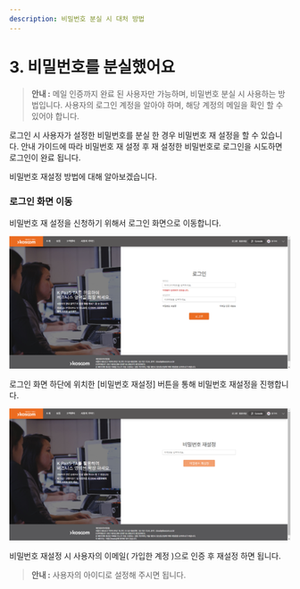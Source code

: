 ```yaml
---
description: 비밀번호 분실 시 대처 방법
---
```


# 3. 비밀번호를 분실했어요

> **안내 :** 메일 인증까지 완료 된 사용자만 가능하며, 비밀번호 분실 시 사용하는 방법입니다. 사용자의 로그인 계정을 알아야 하며, 해당 계정의 메일을 확인 할 수 있어야 합니다.

로그인 시 사용자가 설정한 비밀번호를 분실 한 경우 비밀번호 재 설정을 할 수 있습니다. 안내 가이드에 따라 비밀번호 재 설정 후 재 설정한 비밀번호로 로그인을 시도하면 로그인이 완료 됩니다.

비밀번호 재설정 방법에 대해 알아보겠습니다.

### **로그인 화면 이동**

비밀번호 재 설정을 신청하기 위해서 로그인 화면으로 이동합니다.

![](.gitbook/assets/image%20%2896%29.png)

로그인 화면 하단에 위치한 \[비밀번호 재설정\] 버튼을 통해 비밀번호 재설정을 진행합니다.

![](.gitbook/assets/image%20%2892%29.png)

비밀번호 재설정 시 사용자의 이메일\( 가입한 계정 \)으로 인증 후 재설정 하면 됩니다.

> **안내 :** 사용자의 아이디로 설정해 주시면 됩니다.

